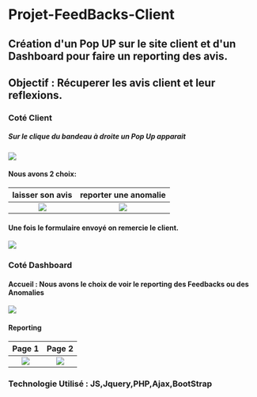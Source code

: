 # Projet-FeedBacks-Client
## Création d'un Pop UP sur le site client et d'un Dashboard pour faire un reporting des avis.
## Objectif : Récuperer les avis client et leur reflexions.

### Coté Client
##### Sur le clique du bandeau à droite un Pop Up apparait
![](https://i.imgur.com/jEz7Fk7.png)
#### Nous avons 2 choix:

laisser son avis                     |  reporter une anomalie
:-------------------------:          |:-------------------------:
![](https://i.imgur.com/Z2yLH4i.png) | ![](https://i.imgur.com/ArVg1yH.png)

#### Une fois le formulaire envoyé on remercie le client.
![](https://i.imgur.com/rdp4mmY.png)

### Coté Dashboard
#### Accueil : Nous avons le choix de voir le reporting des Feedbacks ou des Anomalies
![](https://i.imgur.com/ln8dUHl.png)

#### Reporting
Page 1                  |  Page 2 
:-------------------------:          |:-------------------------:
![](https://i.imgur.com/RpLbdvI.png) | ![](https://i.imgur.com/YEMDfOl.png)

### Technologie Utilisé : JS,Jquery,PHP,Ajax,BootStrap

